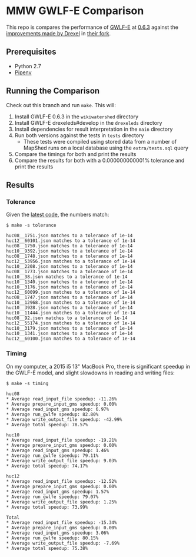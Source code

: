 # MMW GWLF-E Comparison

This repo is compares the performance of [GWLF-E][gwlfe] at [0.6.3][gwlfe-063]
against the [improvements made by Drexel][gwlfe-pr81] in [their
fork][gwlfe-drexeleds].

## Prerequisites

  * Python 2.7
  * [Pipenv][pipenv]

## Running the Comparison

Check out this branch and run `make`. This will:

  1. Install GWLF-E 0.6.3 in the `wikiwatershed` directory
  2. Install GWLF-E drexeleds#develop in the `drexeleds` directory
  3. Install dependencies for result interpretation in the `main` directory
  4. Run both versions against the tests in `tests` directory
      * These tests were compiled using stored data from a number of MapShed
        runs on a local database using the `extra/tests.sql` query
  5. Compare the timings for both and print the results
  6. Compare the results for both with a 0.000000000001% tolerance and print the results

## Results

### Tolerance

Given the [latest code][gwlfe-drexeleds-develop], the numbers match:

```shell
$ make -s tolerance

huc08__1751.json matches to a tolerance of 1e-14
huc12__60101.json matches to a tolerance of 1e-14
huc08__1750.json matches to a tolerance of 1e-14
huc10__9392.json matches to a tolerance of 1e-14
huc08__1748.json matches to a tolerance of 1e-14
huc12__53956.json matches to a tolerance of 1e-14
huc10__2208.json matches to a tolerance of 1e-14
huc08__1773.json matches to a tolerance of 1e-14
huc10__38.json matches to a tolerance of 1e-14
huc10__1340.json matches to a tolerance of 1e-14
huc10__3176.json matches to a tolerance of 1e-14
huc12__60099.json matches to a tolerance of 1e-14
huc08__1747.json matches to a tolerance of 1e-14
huc10__12968.json matches to a tolerance of 1e-14
huc10__3928.json matches to a tolerance of 1e-14
huc10__11444.json matches to a tolerance of 1e-14
huc08__92.json matches to a tolerance of 1e-14
huc12__55174.json matches to a tolerance of 1e-14
huc10__3179.json matches to a tolerance of 1e-14
huc10__1341.json matches to a tolerance of 1e-14
huc12__60100.json matches to a tolerance of 1e-14
```

### Timing

On my computer, a 2015 i5 13" MacBook Pro, there is significant speedup in the
GWLF-E model, and slight slowdowns in reading and writing files:

```shell
$ make -s timing

huc08
* Average read_input_file speedup: -11.26%
* Average prepare_input_gms speedup: 0.00%
* Average read_input_gms speedup: 6.97%
* Average run_gwlfe speedup: 82.80%
* Average write_output_file speedup: -42.99%
* Average total speedup: 78.57%

huc10
* Average read_input_file speedup: -19.21%
* Average prepare_input_gms speedup: 0.00%
* Average read_input_gms speedup: 1.46%
* Average run_gwlfe speedup: 79.11%
* Average write_output_file speedup: 9.03%
* Average total speedup: 74.17%

huc12
* Average read_input_file speedup: -12.52%
* Average prepare_input_gms speedup: 0.00%
* Average read_input_gms speedup: 1.57%
* Average run_gwlfe speedup: 79.07%
* Average write_output_file speedup: 1.25%
* Average total speedup: 73.99%

Total
* Average read_input_file speedup: -15.34%
* Average prepare_input_gms speedup: 0.00%
* Average read_input_gms speedup: 3.06%
* Average run_gwlfe speedup: 80.15%
* Average write_output_file speedup: -7.69%
* Average total speedup: 75.38%
```

[gwlfe]: https://github.com/WikiWatershed/gwlf-e
[gwlfe-063]: https://github.com/WikiWatershed/gwlf-e/releases/tag/0.6.3
[gwlfe-pr81]: https://github.com/WikiWatershed/gwlf-e/pull/81
[gwlfe-drexeleds]: https://github.com/drexeleds/gwlf-e
[gwlfe-drexeleds-develop]: https://github.com/drexeleds/gwlf-e/commit/9e058445537dd32d1916f76c4b73ca64261771cd
[pipenv]: https://github.com/pypa/pipenv

